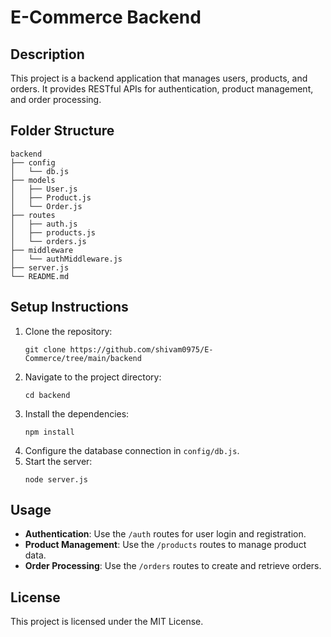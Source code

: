 # E-Commerce Backend

## Description
This project is a backend application that manages users, products, and orders. It provides RESTful APIs for authentication, product management, and order processing.

## Folder Structure
```
backend
├── config
│   └── db.js
├── models
│   ├── User.js
│   ├── Product.js
│   └── Order.js
├── routes
│   ├── auth.js
│   ├── products.js
│   └── orders.js
├── middleware
│   └── authMiddleware.js
├── server.js
└── README.md
```

## Setup Instructions
1. Clone the repository:
   ```
   git clone https://github.com/shivam0975/E-Commerce/tree/main/backend
   ```
2. Navigate to the project directory:
   ```
   cd backend
   ```
3. Install the dependencies:
   ```
   npm install
   ```
4. Configure the database connection in `config/db.js`.
5. Start the server:
   ```
   node server.js
   ```

## Usage
- **Authentication**: Use the `/auth` routes for user login and registration.
- **Product Management**: Use the `/products` routes to manage product data.
- **Order Processing**: Use the `/orders` routes to create and retrieve orders.

## License
This project is licensed under the MIT License.
